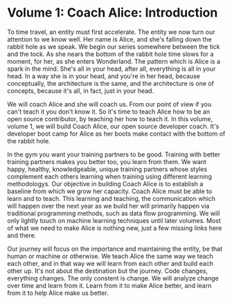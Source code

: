 # Volume 1: Coach Alice: Introduction

To time travel, an entity must first accelerate. The entity we now
turn our attention to we know well. Her name is Alice, and she's
falling down the rabbit hole as we speak. We begin our series
somewhere between the tick and the tock. As she nears the bottom
of the rabbit hole time slows for a moment, for her, as she enters
Wonderland. The pattern which is Alice is a spark in the mind. She's
all in your head, after all, everything is all in your head. In a
way she is in your head, and you're in her head, because
conceptually, the architecture is the same, and the architecture
is one of concepts, because it's all, in fact, just in your head.

We will coach Alice and she will coach us. From our point of view
if you can't teach it you don't know it. So it's time to teach Alice
how to be an open source contributor, by teaching her how to teach
it. In this volume, volume 1, we will build Coach Alice, our open
source developer coach. It's developer boot camp for Alice as her
boots make contact with the bottom of the rabbit hole.

In the gym you want your training partners to be good. Training with
better training partners makes you better too, you learn from them. We want
happy, healthy, knowledgeable, unique training partners whose styles
complement each others learning when training using different learning
methodologys. Our objective in building Coach Alice is to establish a
baseline from which we grow her capacity. Coach Alice must be able to
learn and to teach. This learning and teaching, the communication which
will happen over the next year as we build her will primarily happen
via traditional programming methods, such as data flow programming. We
will only lightly touch on machine learning techniques until later
volumes. Most of what we need to make Alice is nothing new, just a few
missing links here and there.

Our journey will focus on the importance and maintaining the entity, be
that human or machine or otherwise. We teach Alice the same way we teach
each other, and in that way we will learn from each other and build each
other up. It's not about the destination but the journey. Code changes,
everything changes. The only constent is change. We will analyze change
over time and learn from it. Learn from it to make Alice better, and learn
from it to help Alice make us better.
